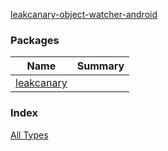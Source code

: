 [leakcanary-object-watcher-android](./index.md)

### Packages

| Name | Summary |
|---|---|
| [leakcanary](leakcanary/index.md) |  |

### Index

[All Types](alltypes/index.md)